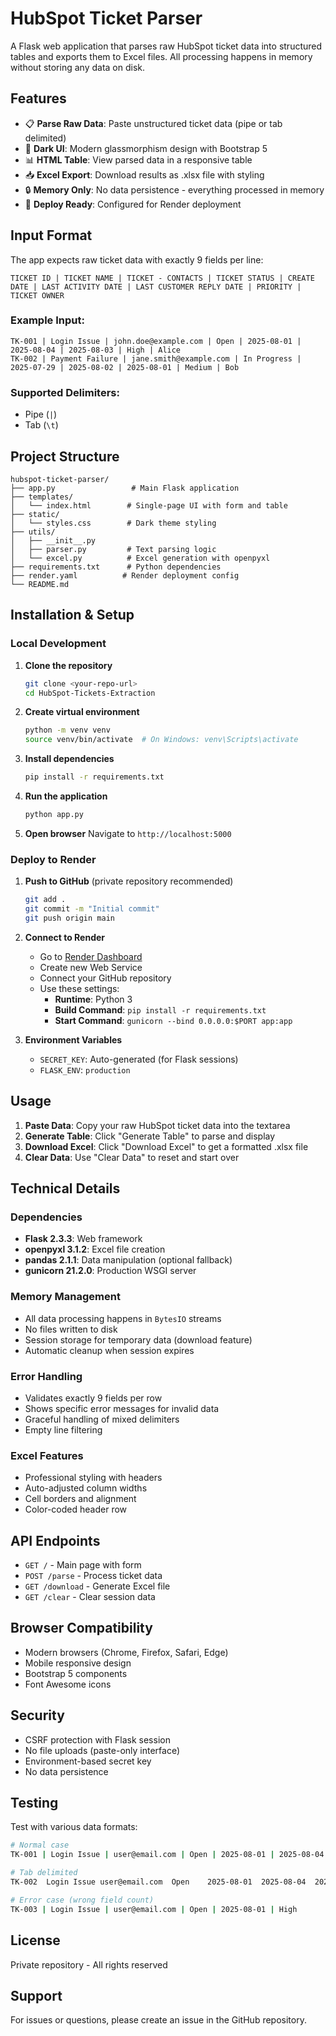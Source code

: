 # HubSpot Ticket Parser

A Flask web application that parses raw HubSpot ticket data into structured tables and exports them to Excel files. All processing happens in memory without storing any data on disk.

## Features

- 📋 **Parse Raw Data**: Paste unstructured ticket data (pipe or tab delimited)
- 🎨 **Dark UI**: Modern glassmorphism design with Bootstrap 5
- 📊 **HTML Table**: View parsed data in a responsive table
- 📥 **Excel Export**: Download results as .xlsx file with styling
- 🔒 **Memory Only**: No data persistence - everything processed in memory
- 🚀 **Deploy Ready**: Configured for Render deployment

## Input Format

The app expects raw ticket data with exactly 9 fields per line:

```
TICKET ID | TICKET NAME | TICKET - CONTACTS | TICKET STATUS | CREATE DATE | LAST ACTIVITY DATE | LAST CUSTOMER REPLY DATE | PRIORITY | TICKET OWNER
```

### Example Input:
```
TK-001 | Login Issue | john.doe@example.com | Open | 2025-08-01 | 2025-08-04 | 2025-08-03 | High | Alice
TK-002 | Payment Failure | jane.smith@example.com | In Progress | 2025-07-29 | 2025-08-02 | 2025-08-01 | Medium | Bob
```

### Supported Delimiters:
- Pipe (`|`) 
- Tab (`\t`)

## Project Structure

```
hubspot-ticket-parser/
├── app.py                 # Main Flask application
├── templates/
│   └── index.html        # Single-page UI with form and table
├── static/
│   └── styles.css        # Dark theme styling
├── utils/
│   ├── __init__.py
│   ├── parser.py         # Text parsing logic
│   └── excel.py          # Excel generation with openpyxl
├── requirements.txt      # Python dependencies
├── render.yaml          # Render deployment config
└── README.md
```

## Installation & Setup

### Local Development

1. **Clone the repository**
   ```bash
   git clone <your-repo-url>
   cd HubSpot-Tickets-Extraction
   ```

2. **Create virtual environment**
   ```bash
   python -m venv venv
   source venv/bin/activate  # On Windows: venv\Scripts\activate
   ```

3. **Install dependencies**
   ```bash
   pip install -r requirements.txt
   ```

4. **Run the application**
   ```bash
   python app.py
   ```

5. **Open browser**
   Navigate to `http://localhost:5000`

### Deploy to Render

1. **Push to GitHub** (private repository recommended)
   ```bash
   git add .
   git commit -m "Initial commit"
   git push origin main
   ```

2. **Connect to Render**
   - Go to [Render Dashboard](https://dashboard.render.com)
   - Create new Web Service
   - Connect your GitHub repository
   - Use these settings:
     - **Runtime**: Python 3
     - **Build Command**: `pip install -r requirements.txt`
     - **Start Command**: `gunicorn --bind 0.0.0.0:$PORT app:app`

3. **Environment Variables**
   - `SECRET_KEY`: Auto-generated (for Flask sessions)
   - `FLASK_ENV`: `production`

## Usage

1. **Paste Data**: Copy your raw HubSpot ticket data into the textarea
2. **Generate Table**: Click "Generate Table" to parse and display
3. **Download Excel**: Click "Download Excel" to get a formatted .xlsx file
4. **Clear Data**: Use "Clear Data" to reset and start over

## Technical Details

### Dependencies
- **Flask 2.3.3**: Web framework
- **openpyxl 3.1.2**: Excel file creation
- **pandas 2.1.1**: Data manipulation (optional fallback)
- **gunicorn 21.2.0**: Production WSGI server

### Memory Management
- All data processing happens in `BytesIO` streams
- No files written to disk
- Session storage for temporary data (download feature)
- Automatic cleanup when session expires

### Error Handling
- Validates exactly 9 fields per row
- Shows specific error messages for invalid data
- Graceful handling of mixed delimiters
- Empty line filtering

### Excel Features
- Professional styling with headers
- Auto-adjusted column widths
- Cell borders and alignment
- Color-coded header row

## API Endpoints

- `GET /` - Main page with form
- `POST /parse` - Process ticket data
- `GET /download` - Generate Excel file
- `GET /clear` - Clear session data

## Browser Compatibility

- Modern browsers (Chrome, Firefox, Safari, Edge)
- Mobile responsive design
- Bootstrap 5 components
- Font Awesome icons

## Security

- CSRF protection with Flask session
- No file uploads (paste-only interface)
- Environment-based secret key
- No data persistence

## Testing

Test with various data formats:

```bash
# Normal case
TK-001 | Login Issue | user@email.com | Open | 2025-08-01 | 2025-08-04 | 2025-08-03 | High | Alice

# Tab delimited
TK-002	Login Issue	user@email.com	Open	2025-08-01	2025-08-04	2025-08-03	High	Alice

# Error case (wrong field count)
TK-003 | Login Issue | user@email.com | Open | 2025-08-01 | High
```

## License

Private repository - All rights reserved

## Support

For issues or questions, please create an issue in the GitHub repository.
